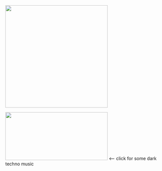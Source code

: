 <div style="display:flex;">
  <img src="https://media0.giphy.com/media/v1.Y2lkPTc5MGI3NjExemFnOGp5Y2Flb2wxaDAydmxlYWs0dGdzbTc0MTd5amgzN2xzNDlqdCZlcD12MV9pbnRlcm5hbF9naWZfYnlfaWQmY3Q9Zw/13HBDT4QSTpveU/giphy.webp" width="320" />
</div>


<a href="https://www.youtube.com/watch?v=yqq_h6TpUNk&list=TLPQMjYwMTIwMjX-u1w2KKm0Hw&index=1" target="_blank"><img src="https://i.pinimg.com/736x/50/8d/de/508ddea28797cce814668ab5a083919d.jpg" width="320" height="150"></a> <-- click for some dark techno music
